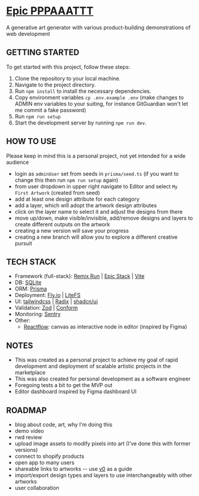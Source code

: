 # [Epic PPPAAATTT](https://github.com/goodeats/epic-pppaaattt)

A generative art generator with various product-building demonstrations of web development

## GETTING STARTED

To get started with this project, follow these steps:

1. Clone the repository to your local machine.
2. Navigate to the project directory.
3. Run `npm install` to install the necessary dependencies.
4. Copy environment variables `cp .env.example .env` (make changes to ADMIN env variables to your suiting, for instance GitGuardian won't let me commit a fake password)
5. Run `npm run setup`
6. Start the development server by running `npm run dev`.

## HOW TO USE

Please keep in mind this is a personal project, not yet intended for a wide audience

- login as `adminUser` set from seeds in `prisma/seed.ts` (if you want to change this then run `npm run setup` again)
- from user dropdown in upper right navigate to Editor and select `My First Artwork` (created from seed)
- add at least one design attribute for each category
- add a layer, which will adopt the artwork design attributes
- click on the layer name to select it and adjust the designs from there
- move up/down, make visible/invisible, add/remove designs and layers to create different outputs on the artwork
- creating a new version will save your progress
- creating a new branch will allow you to explore a different creative pursuit

## TECH STACK

- Framework (full-stack): [Remix Run](https://remix.run/) | [Epic Stack](https://github.com/epicweb-dev/epic-stack) | [Vite](https://remix.run/blog/remix-heart-vite)
- DB: [SQLite](https://www.sqlite.org/index.html)
- ORM: [Prisma](https://www.prisma.io/)
- Deployment: [Fly.io](https://fly.io/) | [LiteFS](https://fly.io/docs/litefs/)
- UI: [tailwindcss](https://tailwindcss.com/) | [Radix](https://www.radix-ui.com/) | [shadcn/ui](https://ui.shadcn.com/)
- Validation: [Zod](https://zod.dev/) | [Conform](https://conform.guide/)
- Monitoring: [Sentry](https://sentry.io/auth/login/pantastic/)
- Other:
  - [Reactflow](https://reactflow.dev/): canvas as interactive node in editor (inspired by Figma)

## NOTES

- This was created as a personal project to achieve my goal of rapid development and deployment of scalable artistic projects in the marketplace
- This was also created for personal development as a software engineer
- Foregoing tests a bit to get the MVP out
- Editor dashboard inspired by Figma dashboard UI

## ROADMAP

- blog about code, art, why I'm doing this
- demo video
- rwd review
- upload image assets to modify pixels into art (I've done this with former versions)
- connect to shopify products
- open app to many users
- shareable links to artworks -- use [v0](v0.dev) as a guide
- import/export design types and layers to use interchangeably with other artworks
- user collaboration

